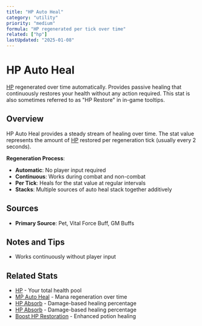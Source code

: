 ```yaml
---
title: "HP Auto Heal"
category: "utility"
priority: "medium"
formula: "HP regenerated per tick over time"
related: ["hp"]
lastUpdated: "2025-01-08"
---
```


# HP Auto Heal

[HP](/stats/hp) regenerated over time automatically. Provides passive healing that continuously restores your health without any action required. This stat is also sometimes referred to as "HP Restore" in in-game tooltips.

## Overview

HP Auto Heal provides a steady stream of healing over time. The stat value represents the amount of [HP](/stats/hp) restored per regeneration tick (usually every 2 seconds).

**Regeneration Process**:
- **Automatic**: No player input required
- **Continuous**: Works during combat and non-combat
- **Per Tick**: Heals for the stat value at regular intervals
- **Stacks**: Multiple sources of auto heal stack together additively

## Sources

- **Primary Source**: Pet, Vital Force Buff, GM Buffs

## Notes and Tips

- Works continuously without player input

## Related Stats

- [HP](/stats/hp) - Your total health pool
- [MP Auto Heal](/stats/mp-auto-heal) - Mana regeneration over time
- [HP Absorb](/stats/hp-absorb) - Damage-based healing percentage
- [HP Absorb](/stats/hp-absorb) - Damage-based healing percentage
- [Boost HP Restoration](/stats/boost-hp-restoration) - Enhanced potion healing